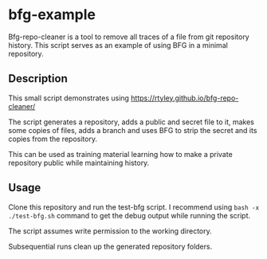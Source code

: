 # bfg-example

Bfg-repo-cleaner is a tool to remove all traces of a file from git repository history. This script serves as an example of using BFG in a minimal repository.

## Description

This small script demonstrates using https://rtyley.github.io/bfg-repo-cleaner/ 

The script generates a repository, adds a public and secret file to it, makes some copies of files, adds a branch and uses BFG
to strip the secret and its copies from the repository.

This can be used as training material learning how to make a private repository public while maintaining history.

## Usage

Clone this repository and run the test-bfg script. I recommend using `bash -x ./test-bfg.sh` command to get the debug output
while running the script.

The script assumes write permission to the working directory.

Subsequential runs clean up the generated repository folders.
